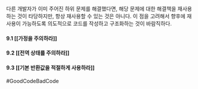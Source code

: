 다른 개발자가 이미 주어진 하위 문제를 해결했다면, 해당 문제에 대한 해결책을 재사용하는 것이 타당하지만, 항상 재사용할 수 있는 것은 아니다. 이 점을 고려해서 향후에 재사용이 가능하도록 의도적으로 코드를 작성하고 구조화하는 것이 바람직하다.
#### 9.1 [[가정을 주의하라]]
#### 9.2 [[전역 상태를 주의하라]]
#### 9.3 [[기본 반환값을 적절하게 사용하라]]

#GoodCodeBadCode 